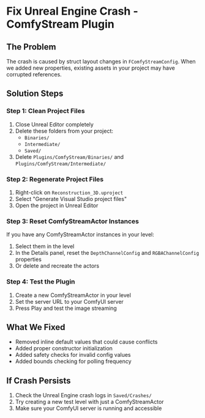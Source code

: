# Fix Unreal Engine Crash - ComfyStream Plugin

## The Problem
The crash is caused by struct layout changes in `FComfyStreamConfig`. When we added new properties, existing assets in your project may have corrupted references.

## Solution Steps

### Step 1: Clean Project Files
1. Close Unreal Editor completely
2. Delete these folders from your project:
   - `Binaries/`
   - `Intermediate/`
   - `Saved/`
3. Delete `Plugins/ComfyStream/Binaries/` and `Plugins/ComfyStream/Intermediate/`

### Step 2: Regenerate Project Files
1. Right-click on `Reconstruction_3D.uproject`
2. Select "Generate Visual Studio project files"
3. Open the project in Unreal Editor

### Step 3: Reset ComfyStreamActor Instances
If you have any ComfyStreamActor instances in your level:
1. Select them in the level
2. In the Details panel, reset the `DepthChannelConfig` and `RGBAChannelConfig` properties
3. Or delete and recreate the actors

### Step 4: Test the Plugin
1. Create a new ComfyStreamActor in your level
2. Set the server URL to your ComfyUI server
3. Press Play and test the image streaming

## What We Fixed
- Removed inline default values that could cause conflicts
- Added proper constructor initialization
- Added safety checks for invalid config values
- Added bounds checking for polling frequency

## If Crash Persists
1. Check the Unreal Engine crash logs in `Saved/Crashes/`
2. Try creating a new test level with just a ComfyStreamActor
3. Make sure your ComfyUI server is running and accessible
